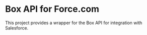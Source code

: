 Box API for Force.com
=====================

This project provides a wrapper for the Box API for integration with Salesforce.
